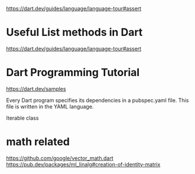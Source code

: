 
https://dart.dev/guides/language/language-tour#assert

# Useful List methods in Dart
https://dart.dev/guides/language/language-tour#assert

# Dart Programming Tutorial
https://dart.dev/samples

Every Dart program specifies its dependencies in a pubspec.yaml file. This file is written in the YAML language.

Iterable<E> class

# math related
https://github.com/google/vector_math.dart
https://pub.dev/packages/ml_linalg#creation-of-identity-matrix
